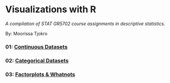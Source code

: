 # Visualizations with R
*A compilation of STAT GR5702 course assignments in descriptive statistics.*

By: Moorissa Tjokro

### 01: [Continuous Datasets](http://moorissa.com/Visualizations-with-R/01-Continuous.html)
### 02: [Categorical Datasets](http://moorissa.com/Visualizations-with-R/02-Categorical.html)
### 03: [Factorplots & Whatnots](http://moorissa.com/Visualizations-with-R/03-Factorplots.html)
